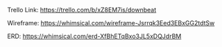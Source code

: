 
Trello Link:
https://trello.com/b/xZ8EM7is/downbeat

Wireframe:
https://whimsical.com/wireframe-Jsrrqk3Eed3EBxGG2tdtSw

ERD:
https://whimsical.com/erd-XfBhETqBxo3JL5xDQJdrBM
